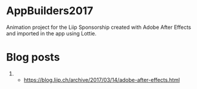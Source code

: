# AppBuilders2017
Animation project for the Liip Sponsorship created with Adobe After Effects and imported in the app using Lottie.

# Blog posts

1. - https://blog.liip.ch/archive/2017/03/14/adobe-after-effects.html


